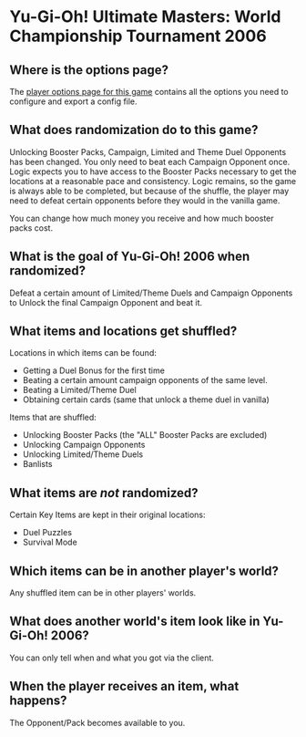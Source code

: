 # Yu-Gi-Oh! Ultimate Masters: World Championship Tournament 2006

## Where is the options page?

The [player options page for this game](../player-options) contains all the options you need to configure and
export a config file.

## What does randomization do to this game?

Unlocking Booster Packs, Campaign, Limited and Theme Duel Opponents has been changed.
You only need to beat each Campaign Opponent once.
Logic expects you to have access to the Booster Packs necessary to get the locations at a reasonable pace and consistency. 
Logic remains, so the game is always able to be completed, but because of the shuffle, the player may need to defeat certain opponents before they
would in the vanilla game.

You can change how much money you receive and how much booster packs cost.

## What is the goal of Yu-Gi-Oh! 2006 when randomized?

Defeat a certain amount of Limited/Theme Duels and Campaign Opponents to Unlock the final Campaign Opponent and beat it.

## What items and locations get shuffled?

Locations in which items can be found:
- Getting a Duel Bonus for the first time
- Beating a certain amount campaign opponents of the same level.
- Beating a Limited/Theme Duel
- Obtaining certain cards (same that unlock a theme duel in vanilla)

Items that are shuffled:
- Unlocking Booster Packs (the "ALL" Booster Packs are excluded)
- Unlocking Campaign Opponents
- Unlocking Limited/Theme Duels
- Banlists

## What items are _not_ randomized?
Certain Key Items are kept in their original locations:
- Duel Puzzles
- Survival Mode

## Which items can be in another player's world?

Any shuffled item can be in other players' worlds.


## What does another world's item look like in Yu-Gi-Oh! 2006?

You can only tell when and what you got via the client.

## When the player receives an item, what happens?

The Opponent/Pack becomes available to you.
